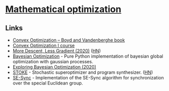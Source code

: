 # [Mathematical optimization](https://en.wikipedia.org/wiki/Convex_optimization)

## Links

- [Convex Optimization – Boyd and Vandenberghe book](http://stanford.edu/~boyd/cvxbook/)
- [Convex Optimization I course](http://web.stanford.edu/class/ee364a/)
- [More Descent, Less Gradient (2020)](https://koaning.io/posts/more-descent-less-gradient/) ([HN](https://news.ycombinator.com/item?id=23004026))
- [Bayesian Optimization](https://github.com/fmfn/BayesianOptimization) - Pure Python implementation of bayesian global optimization with gaussian processes.
- [Exploring Bayesian Optimization (2020)](https://distill.pub/2020/bayesian-optimization/)
- [STOKE](http://stoke.stanford.edu/) - Stochastic superoptimizer and program synthesizer. ([HN](https://news.ycombinator.com/item?id=23331674))
- [SE-Sync](https://github.com/david-m-rosen/SE-Sync) - Implementation of the SE-Sync algorithm for synchronization over the special Euclidean group.
